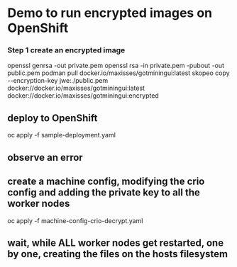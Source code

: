 # Demo to run encrypted images on OpenShift

### Step 1 create an encrypted image
openssl genrsa -out private.pem
openssl rsa -in private.pem -pubout -out public.pem
podman pull docker.io/maxisses/gotminingui:latest
skopeo copy --encryption-key jwe:./public.pem docker://docker.io/maxisses/gotminingui:latest docker://docker.io/maxisses/gotminingui:encrypted

## deploy to OpenShift
oc apply -f sample-deployment.yaml

## observe an error
## create a machine config, modifying the crio config and adding the private key to all the worker nodes
oc apply -f machine-config-crio-decrypt.yaml

## wait, while ALL worker nodes get restarted, one by one, creating the files on the hosts filesystem
